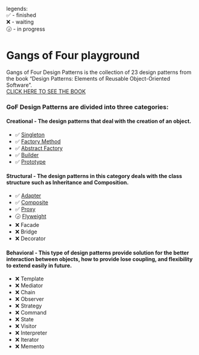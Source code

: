 legends:  
✅ - finished  
❌ - waiting  
🕞 - in progress  


# Gangs of Four playground
Gangs of Four Design Patterns is the collection of 23 design patterns from the book “Design Patterns: Elements of Reusable Object-Oriented Software”.  
[CLICK HERE TO SEE THE BOOK](https://www.amazon.com/Design-Patterns-Elements-Reusable-Object-Oriented/dp/0201633612)


### GoF Design Patterns are divided into three categories:
#### Creational - The design patterns that deal with the creation of an object.
* ✅ [Singleton](src/main/java/com/andeerlb/gof/singleton/README.md)
* ✅ [Factory Method](src/main/java/com/andeerlb/gof/factory/README.md)
* ✅ [Abstract Factory](src/main/java/com/andeerlb/gof/abstractfactory/README.md)
* ✅ [Builder](src/main/java/com/andeerlb/gof/builder/README.md)
* ✅ [Prototype](src/main/java/com/andeerlb/gof/prototype/README.md)

#### Structural - The design patterns in this category deals with the class structure such as Inheritance and Composition.
* ✅ [Adapter](src/main/java/com/andeerlb/gof/adapter/README.md)
* ✅ [Composite](src/main/java/com/andeerlb/gof/composite/README.md)
* ✅ [Proxy](src/main/java/com/andeerlb/gof/proxy/README.md)
* 🕞 [Flyweight](src/main/java/com/andeerlb/gof/flyweight/README.md)
* ❌ Facade
* ❌ Bridge
* ❌ Decorator

#### Behavioral - This type of design patterns provide solution for the better interaction between objects, how to provide lose coupling, and flexibility to extend easily in future.
* ❌ Template
* ❌ Mediator
* ❌ Chain
* ❌ Observer
* ❌ Strategy
* ❌ Command
* ❌ State
* ❌ Visitor
* ❌ Interpreter
* ❌ Iterator
* ❌ Memento
